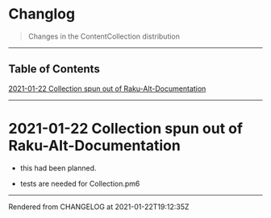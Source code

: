 # Changlog
>Changes in the ContentCollection distribution


----
## Table of Contents
[2021-01-22 Collection spun out of Raku-Alt-Documentation](#2021-01-22-collection-spun-out-of-raku-alt-documentation)  

----
# 2021-01-22 Collection spun out of Raku-Alt-Documentation


*  this had been planned.

*  tests are needed for Collection.pm6






----
Rendered from CHANGELOG at 2021-01-22T19:12:35Z